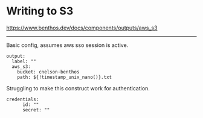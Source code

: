 # Writing to S3

https://www.benthos.dev/docs/components/outputs/aws_s3

---

Basic config, assumes aws sso session is active.

```
output:
  label: ""
  aws_s3:
    bucket: cnelson-benthos
    path: ${!timestamp_unix_nano()}.txt
```

Struggling to make this construct work for authentication.

```
credentials:
      id: ""
      secret: ""
```
